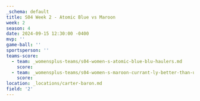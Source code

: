 ```yaml
---
_schema: default
title: S04 Week 2 - Atomic Blue vs Maroon
week: 2
season: 4
date: 2024-09-15 12:30:00 -0400
mvp: ''
game-ball: ''
sportsperson: ''
teams-score:
  - team: _womensplus-teams/s04-women-s-atomic-blue-blu-haulers.md
    score:
  - team: _womensplus-teams/s04-women-s-maroon-currant-ly-better-than-u.md
    score:
location: _locations/carter-baron.md
field: '2'
---
```

